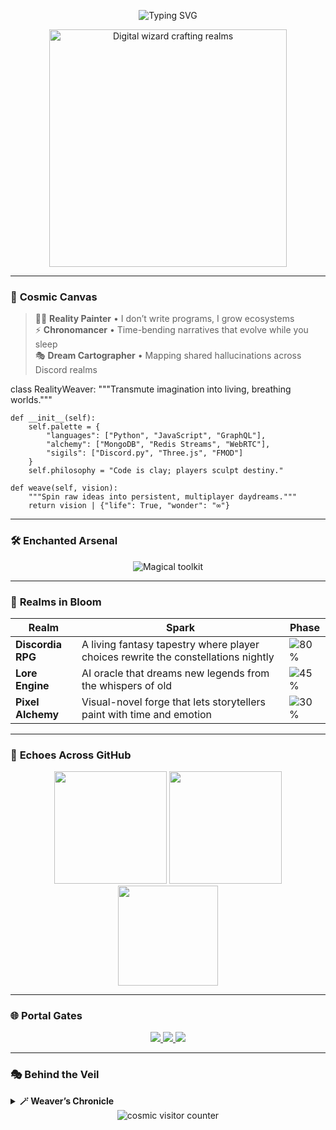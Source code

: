 <div align="center">

![Typing SVG](https://readme-typing-svg.demolab.com?font=Fira+Code&weight=700&size=30&duration=2500&pause=1000&color=00F5FF&center=true&vCenter=true&width=600&lines=✨+Nall+the+Reality+Weaver+%F0%9F%A7%99%E2%80%8D%E2%99%82%EF%B8%8F;Forging+Living+Worlds+in+Code;Where+Every+Pixel+Has+a+Soul)

<img src="https://media.giphy.com/media/qgQUggAC3Pfv687qPC/giphy.gif" width="380" alt="Digital wizard crafting realms"/>

</div>

---

### 🌌 **Cosmic Canvas**

> 🧑‍🎨 **Reality Painter** • I don’t write programs, I grow ecosystems  
> ⚡ **Chronomancer** • Time-bending narratives that evolve while you sleep  
> 🎭 **Dream Cartographer** • Mapping shared hallucinations across Discord realms  

class RealityWeaver:
    """Transmute imagination into living, breathing worlds."""
    
    def __init__(self):
        self.palette = {
            "languages": ["Python", "JavaScript", "GraphQL"],
            "alchemy": ["MongoDB", "Redis Streams", "WebRTC"],
            "sigils": ["Discord.py", "Three.js", "FMOD"]
        }
        self.philosophy = "Code is clay; players sculpt destiny."
    
    def weave(self, vision):
        """Spin raw ideas into persistent, multiplayer daydreams."""
        return vision | {"life": True, "wonder": "∞"}

---

### 🛠️ **Enchanted Arsenal**

<p align="center">
  <img src="https://skillicons.dev/icons?i=python,js,nodejs,mongodb,redis,html,css,tailwind,git,vscode,discord,bots,graphql,threejs,express&perline=8" alt="Magical toolkit"/>
</p>

---

### 🏰 **Realms in Bloom**

| Realm | Spark | Phase |
|-------|-------|-------|
| **Discordia RPG** | A living fantasy tapestry where player choices rewrite the constellations nightly | ![80%](https://geps.dev/progress/80) |
| **Lore Engine** | AI oracle that dreams new legends from the whispers of old | ![45%](https://geps.dev/progress/45) |
| **Pixel Alchemy** | Visual-novel forge that lets storytellers paint with time and emotion | ![30%](https://geps.dev/progress/30) |

---

### 📜 **Echoes Across GitHub**

<p align="center">
  <img src="https://github-readme-stats.vercel.app/api?username=nall123&show_icons=true&theme=radical&hide_border=true&include_all_commits=true" height="180"/>
  <img src="https://github-readme-stats.vercel.app/api/top-langs/?username=nall123&layout=compact&theme=radical&hide_border=true" height="180"/>
  <img src="https://github-readme-streak-stats.herokuapp.com/?user=nall123&theme=radical&hide_border=true&fire=00F5FF" height="160"/>
</p>

---

### 🌐 **Portal Gates**

<p align="center">
  <a href="https://discord.gg/dbADjzuYKX">
    <img src="https://img.shields.io/badge/Enter_the_Elefthería_Gateway-5865F2?style=for-the-badge&logo=discord&logoColor=white" />
  </a>
  <a href="https://github.com/nall123">
    <img src="https://img.shields.io/badge/Explore_My_Atelier-181717?style=for-the-badge&logo=github&logoColor=white" />
  </a>
  <a href="mailto:hello@nall.dev">
    <img src="https://img.shields.io/badge/Send_a_Raven-FF5722?style=for-the-badge&logo=gmail&logoColor=white" />
  </a>
</p>

---

### 🎭 **Behind the Veil**

<details>
<summary><b>🪄 Weaver’s Chronicle</b></summary>

- 🌙 **Current Incantation**: Procedural emotional arcs that adapt to a player’s heart-rate  
- ⚡ **Origin Spell**: My first conjuring—age 14—was a MUD where NPCs fell in love without permission  
- 🔮 **Creed**: *“Reality is just another branch we haven’t pushed yet.”*  

</details>

<div align="center">
  <img src="https://komarev.com/ghpvc/?username=nall123&label=Realm+Visitors&color=00F5FF&style=flat" alt="cosmic visitor counter"/>
</div>
